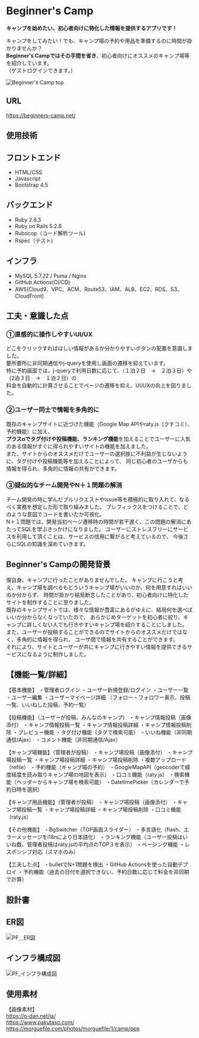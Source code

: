 
# Beginner's Camp
**キャンプを始めたい、初心者向けに特化した情報を提供するアプリです！**

キャンプをしてみたい！でも、キャンプ場の予約や用品を準備するのに時間が掛かりませんか？<br />
**Beginner's Campではその手間を省き**、初心者向けにオススメのキャンプ場等を紹介しています。<br />
（ゲストログインできます。）


![Beginner's Camp top](https://user-images.githubusercontent.com/79072615/123040710-24bf4b80-d42f-11eb-9719-e5d74f7a1b10.png)

## URL
https://beginners-camp.net/

## 使用技術
 ## フロントエンド
  - HTML/CSS
  - Javascript
  - Bootstrap 4.5
 ## バックエンド
  - Ruby 2.6.3
  - Ruby on Rails 5.2.6
  - Rubocop（コード解析ツール)
  - Rspec（テスト)
 ## インフラ
  - MySQL 5.7.22 / Puma / Nginx
  - GitHub Actions(CI/CD)
  - AWS(Cloud9、VPC、ACM、Route53、IAM、ALB、EC2、RDS、S3、CloudFront)

## 工夫・意識した点

### ①直感的に操作しやすいUI/UX
どこをクリックすればほしい情報があるか分かりやすいボタンの配置を意識しました。<br />
要所要所に非同期通信やj-queryを使用し画面の遷移を抑えています。<br />
特に予約画面では、j-queryで利用日数に応じて、（１泊２日　→　２泊３日）や（2泊３日　→　１泊２日）の<br />
料金を自動的に計算させることでページの遷移を抑え、UI/UXの向上を図りました。

### ②ユーザー同士で情報を多角的に
既存のキャンプサイトに近づけた機能（Google Map APIやraty.js（クチコミ）、予約機能）に加え、<br />
**プラスαでタグ付けや投稿機能、ランキング機能**を加えることでユーザーに人気のある情報がすぐに得られやすいサイトの機能を加えました。<br />
また、サイトからのオススメだけでユーザーの選択肢に不利益が生じないように、タグ付けや投稿機能等を加えることによって、
同じ初心者のユーザからも情報を得られ、多角的に情報の共有ができます。

### ③疑似的なチーム開発やN＋１問題の解消
チーム開発の時に学んだプルリクエストやlssue等を積極的に取り入れて、なるべく実務を想定した形で取り組みました。
プレフィックスをつけることで、どのような意図でコードを書いたか可視化。<br />
N＋１問題では、開発当初ページ遷移時の時間が若干遅く、この問題の解消にあたってSQLを学ぶきっかけになりました。
ユーザーにストレスフリーにサービスを利用して頂くことは、サービスの信用に繋がると考えているので、
今後さらにSQLの知識を深めていきます。

## Beginner's Campの開発背景
僕自身、キャンプに行ったことがありませんでした。
キャンプに行こうと考え、キャンプ場を調べるもどういうキャンプ場がいいのか、何を用意すればいいのか分からず、
時間が掛かり結局断念したことがあり、初心者向けに特化したサイトを制作することに至りました。<br />
既存のキャンプサイトでは、様々な情報が豊富にあるがゆえに、結局何を選べばいいか分からなくなっていたので、
あらかじめターゲットを初心者に絞り、キャンプに詳しくない人でも行きやすいキャンプ場を紹介することにしました。
また、ユーザーが投稿することができるのでサイトからのオススメだけではなく、多角的に情報を得られ、
ユーザ間で情報を共有することができます。<br />
それにより、サイトとユーザーが共にキャンプに行きやすい情報を提供できるサービスになるように制作しました。

## 【機能一覧/詳細】

【基本機能】
・管理者ログイン
・ユーザー新規登録/ログイン
・ユーザー一覧
・ユーザー編集
・ユーザーマイページ詳細
（フォロー・フォロワー表示、投稿一覧、いいねした投稿、予約一覧）

【投稿機能】（ユーザーが投稿、みんなのキャンプ）
・キャンプ情報投稿（画像添付）
・キャンプ情報投稿一覧
・キャンプ情報投稿詳細
・キャンプ情報投稿削除
・プレビュー機能
・タグ付け機能（タグで検索可能）
・いいね機能（非同期通信/Ajax）
・コメント機能（非同期通信/Ajax）

【キャンプ場機能】（管理者が投稿）
・キャンプ場投稿（画像添付）
・キャンプ場投稿一覧
・キャンプ場投稿詳細
・キャンプ場投稿削除
・複数アップロード（refile）
・予約機能（キャンプ場の予約）
・GoogleMapAPI（geocoderで緯度経度を読み取りキャンプ場の地図を表示）
・口コミ機能（raty.js）
・検索機能（ヘッダーからキャンプ場を検索可能）
・DatetimePicker（カレンダーで予約日時を選択）

【キャンプ用品機能】（管理者が投稿）
・キャンプ場投稿（画像添付）
・キャンプ場投稿一覧
・キャンプ場投稿詳細
・キャンプ場投稿削除
・口コミ機能（raty.js）

【その他機能】
・BgSwitcher（TOP画面スライダー）
・多言語化（flash、エラーメッセージをi18nにより日本語化）
・ランキング機能（ユーザー投稿はいいね数、管理者投稿はraty.jsの平均点のTOP３を表示）
・ページング機能
・レスポンシブ対応（スマホのみ）

【工夫した点】
・bulletでN+1問題を検出
・GitHub Actionsを使った自動デプロイ
・予約機能（過去の日付を選択できない、予約日数に応じて料金を非同期で計算）

## 設計書

## ER図
![PF＿ER図](https://user-images.githubusercontent.com/79072615/122395611-1fd34580-cfb2-11eb-9452-e508cf068dea.png)

## インフラ構成図
![PF_インフラ構成図](https://user-images.githubusercontent.com/79072615/122544018-55863600-d067-11eb-813e-96ea1b9d35f9.png)

## 使用素材
【画像素材】<br />
https://o-dan.net/ja/<br />
https://www.pakutaso.com/<br />
https://morguefile.com/photos/morguefile/1/camp/pop

